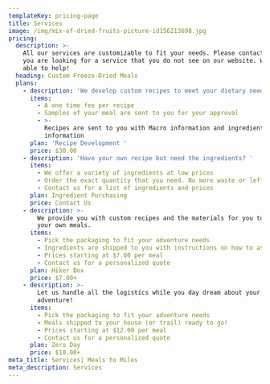 ```yaml
---
templateKey: pricing-page
title: Services
image: /img/mix-of-dried-fruits-picture-id156213698.jpg
pricing:
  description: >-
    All our services are customizable to fit your needs. Please contact us if
    you are looking for a service that you do not see on our website. We may be
    able to help!
  heading: Custom Freeze-Dried Meals
  plans:
    - description: 'We develop custom recipes to meet your dietary needs and preferences. '
      items:
        - A one time fee per recipe
        - Samples of your meal are sent to you for your approval
        - >-
          Recipes are sent to you with Macro information and ingredient sourcing
          information
      plan: 'Recipe Development '
      price: $30.00
    - description: 'Have your own recipe but need the ingredients? '
      items:
        - We offer a variety of ingredients at low prices
        - Order the exact quantity that you need. No more waste or leftovers!
        - Contact us for a list of ingredients and prices
      plan: Ingredient Purchasing
      price: Contact Us
    - description: >-
        We provide you with custom recipes and the materials for you to assemble
        your own meals.
      items:
        - Pick the packaging to fit your adventure needs
        - Ingredients are shipped to you with instructions on how to assemble
        - Prices starting at $7.00 per meal
        - Contact us for a personalized quote
      plan: Hiker Box
      price: $7.00+
    - description: >-
        Let us handle all the logistics while you day dream about your next
        adventure! 
      items:
        - Pick the packaging to fit your adventure needs
        - Meals shipped to your house (or trail) ready to go!
        - Prices starting at $12.00 per meal
        - Contact us for a personalized quote
      plan: Zero Day
      price: $10.00+
meta_title: Services| Meals to Miles
meta_description: Services
---
```


